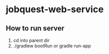 # jobquest-web-service
## How to run server
1. cd into parent dir
2. ./gradlew bootRun or gradle run-app
